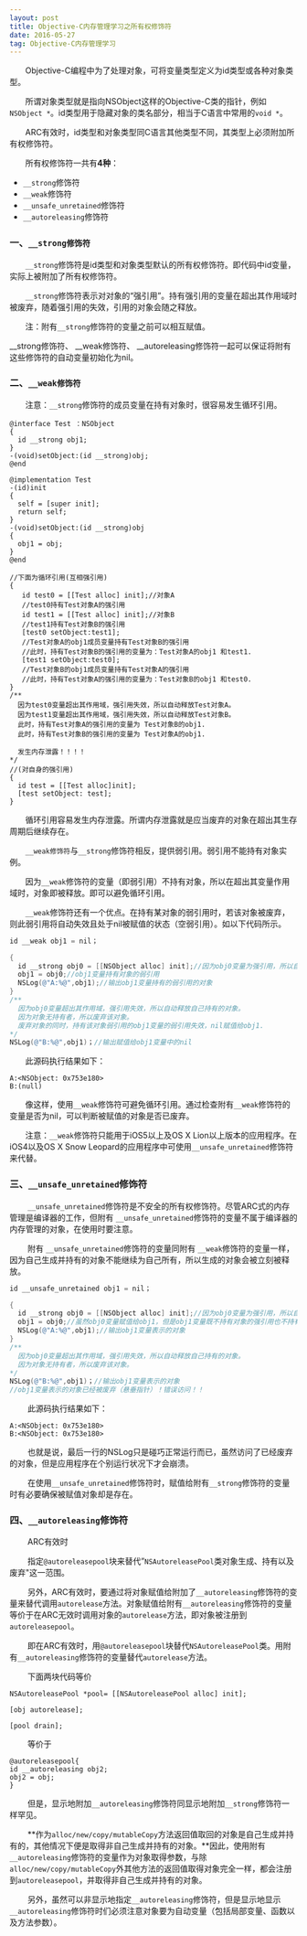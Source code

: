 ```yaml
---
layout: post
title: Objective-C内存管理学习之所有权修饰符
date: 2016-05-27
tag: Objective-C内存管理学习
---
```


&#160; &#160; &#160; &#160;Objective-C编程中为了处理对象，可将变量类型定义为id类型或各种对象类型。

&#160; &#160; &#160; &#160;所谓对象类型就是指向NSObject这样的Objective-C类的指针，例如`NSObject *`。id类型用于隐藏对象的类名部分，相当于C语言中常用的`void *`。

&#160; &#160; &#160; &#160;ARC有效时，id类型和对象类型同C语言其他类型不同，其类型上必须附加所有权修饰符。

&#160; &#160; &#160; &#160;所有权修饰符一共有**4种**：

 - `__strong`修饰符
 - `__weak`修饰符
 - `__unsafe_unretained`修饰符
 - `__autoreleasing`修饰符

### 一、`__strong修饰符`
&#160; &#160; &#160; &#160;`__strong`修饰符是id类型和对象类型默认的所有权修饰符。即代码中id变量，实际上被附加了所有权修饰符。

&#160; &#160; &#160; &#160;`__strong`修饰符表示对对象的“强引用”。持有强引用的变量在超出其作用域时被废弃，随着强引用的失效，引用的对象会随之释放。

&#160; &#160; &#160; &#160;注：附有`__strong`修饰符的变量之前可以相互赋值。

__strong修饰符、 __weak修饰符、 __autoreleasing修饰符一起可以保证将附有这些修饰符的自动变量初始化为nil。

### 二、`__weak修饰符`
&#160; &#160; &#160; &#160;注意：`__strong`修饰符的成员变量在持有对象时，很容易发生循环引用。

```
@interface Test ：NSObject
{
  id __strong obj1;
}
-(void)setObject:(id __strong)obj;
@end

@implementation Test
-(id)init
{
  self = [super init];
  return self;
}
-(void)setObject:(id __strong)obj
{
  obj1 = obj;
}
@end

//下面为循环引用(互相强引用)
{
   id test0 = [[Test alloc] init];//对象A
   //test0持有Test对象A的强引用
   id test1 = [[Test alloc] init];//对象B
   //test1持有Test对象B的强引用
   [test0 setObject:test1];
   //Test对象A的obj1成员变量持有Test对象B的强引用
   //此时，持有Test对象B的强引用的变量为：Test对象A的obj1 和test1.
   [test1 setObject:test0];
   //Test对象B的obj1成员变量持有Test对象A的强引用
   //此时，持有Test对象A的强引用的变量为：Test对象B的obj1 和test0.
}
/**
  因为test0变量超出其作用域，强引用失效，所以自动释放Test对象A。
  因为test1变量超出其作用域，强引用失效，所以自动释放Test对象B。
  此时，持有Test对象A的强引用的变量为 Test对象B的obj1.
  此时，持有Test对象B的强引用的变量为 Test对象A的obj1.
 
  发生内存泄露！！！！
*/
//(对自身的强引用)
{
  id test = [[Test alloc]init];
  [test setObject: test];
}
```
&#160; &#160; &#160; &#160;循环引用容易发生内存泄露。所谓内存泄露就是应当废弃的对象在超出其生存周期后继续存在。

&#160; &#160; &#160; &#160;`__weak修饰符`与`__strong`修饰符相反，提供弱引用。弱引用不能持有对象实例。

&#160; &#160; &#160; &#160;因为`__weak`修饰符的变量（即弱引用）不持有对象，所以在超出其变量作用域时，对象即被释放。即可以避免循环引用。

&#160; &#160; &#160; &#160;`__weak`修饰符还有一个优点。在持有某对象的弱引用时，若该对象被废弃，则此弱引用将自动失效且处于nil被赋值的状态（空弱引用）。如以下代码所示。

```objectivec
id __weak obj1 = nil；

{
  id __strong obj0 = [[NSObject alloc] init];//因为obj0变量为强引用，所以自己持有对象
  obj1 = obj0;//obj1变量持有对象的弱引用
  NSLog(@"A:%@",obj1);//输出obj1变量持有的弱引用的对象
}
/**
  因为obj0变量超出其作用域，强引用失效，所以自动释放自己持有的对象。
  因为对象无持有者，所以废弃该对象。
  废弃对象的同时，持有该对象弱引用的obj1变量的弱引用失效，nil赋值给obj1.
*/
NSLog(@"B:%@",obj1)；//输出赋值给obj1变量中的nil
```

&#160; &#160; &#160; &#160;此源码执行结果如下：

```
A:<NSObject: 0x753e180>
B:(null)
```

&#160; &#160; &#160; &#160;像这样，使用`__weak`修饰符可避免循环引用。通过检查附有`__weak`修饰符的变量是否为nil，可以判断被赋值的对象是否已废弃。

&#160; &#160; &#160; &#160;注意：`__weak`修饰符只能用于iOS5以上及OS X Lion以上版本的应用程序。在iOS4以及OS X Snow Leopard的应用程序中可使用`__unsafe_unretained`修饰符来代替。

### 三、`__unsafe_unretained`修饰符
&#160; &#160; &#160; &#160; `__unsafe_unretained`修饰符是不安全的所有权修饰符。尽管ARC式的内存管理是编译器的工作，但附有 `__unsafe_unretained`修饰符的变量不属于编译器的内存管理的对象，在使用时要注意。

&#160; &#160; &#160; &#160; 附有 `__unsafe_unretained`修饰符的变量同附有 `__weak`修饰符的变量一样，因为自己生成并持有的对象不能继续为自己所有，所以生成的对象会被立刻被释放。
 
```objectivec
id __unsafe_unretained obj1 = nil；

{
  id __strong obj0 = [[NSObject alloc] init];//因为obj0变量为强引用，所以自己持有对象
  obj1 = obj0;//虽然obj0变量赋值给obj1，但是obj1变量既不持有对象的强引用也不持有弱引用
  NSLog(@"A:%@",obj1);//输出obj1变量表示的对象
}
/**
  因为obj0变量超出其作用域，强引用失效，所以自动释放自己持有的对象。
  因为对象无持有者，所以废弃该对象。
*/
NSLog(@"B:%@",obj1)；//输出obj1变量表示的对象
//obj1变量表示的对象已经被废弃（悬垂指针）！错误访问！！
```

&#160; &#160; &#160; &#160; 此源码执行结果如下：

```
A:<NSObject: 0x753e180>
B:<NSObject: 0x753e180>
```
&#160; &#160; &#160; &#160; 也就是说，最后一行的NSLog只是碰巧正常运行而已，虽然访问了已经废弃的对象，但是应用程序在个别运行状况下才会崩溃。

&#160; &#160; &#160; &#160; 在使用`__unsafe_unretained`修饰符时，赋值给附有`__strong`修饰符的变量时有必要确保被赋值对象却是存在。

### 四、`__autoreleasing`修饰符

&#160; &#160; &#160; &#160; ARC有效时

&#160; &#160; &#160; &#160; 指定`@autoreleasepool`块来替代”`NSAutoreleasePool`类对象生成、持有以及废弃"这一范围。

&#160; &#160; &#160; &#160; 另外，ARC有效时，要通过将对象赋值给附加了`__autoreleasing`修饰符的变量来替代调用`autorelease`方法。对象赋值给附有`__autoreleasing`修饰符的变量等价于在ARC无效时调用对象的`autorelease`方法，即对象被注册到`autoreleasepool`。

&#160; &#160; &#160; &#160; 即在ARC有效时，用`@autoreleasepool`块替代`NSAutoreleasePool`类。用附有`__autoreleasing`修饰符的变量替代`autorelease`方法。

&#160; &#160; &#160; &#160; 下面两块代码等价

```
NSAutoreleasePool *pool= [[NSAutoreleasePool alloc] init];

[obj autorelease];

[pool drain];
```
&#160; &#160; &#160; &#160; 等价于

```
@autoreleasepool{
id __autoreleasing obj2;
obj2 = obj;
}
```
&#160; &#160; &#160; &#160; 但是，显示地附加`__autoreleasing`修饰符同显示地附加`__strong`修饰符一样罕见。

&#160; &#160; &#160; &#160; **作为`alloc/new/copy/mutableCopy`方法返回值取回的对象是自己生成并持有的，其他情况下便是取得非自己生成并持有的对象。**因此，使用附有`__autoreleasing`修饰符的变量作为对象取得参数，与除`alloc/new/copy/mutableCopy`外其他方法的返回值取得对象完全一样，都会注册到`autoreleasepool`，并取得非自己生成并持有的对象。

&#160; &#160; &#160; &#160; 另外，虽然可以非显示地指定`__autoreleasing`修饰符，但是显示地显示`__autoreleasing`修饰符时们必须注意对象要为自动变量（包括局部变量、函数以及方法参数）。
